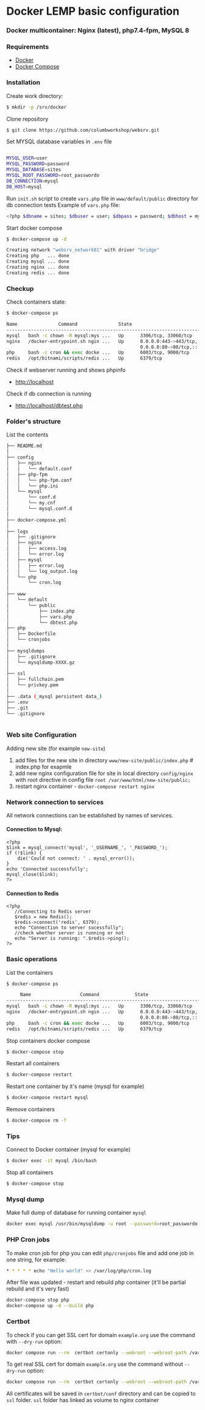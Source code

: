 Docker LEMP basic configuration
===========================
### Docker multicontainer: Nginx (latest), php7.4-fpm, MySQL 8

### Requirements
- [Docker](https://www.docker.com/)
- [Docker Compose](https://docs.docker.com/compose/install/)

### Installation
Create work directory:
```sh
$ mkdir -p /srv/docker
```

Clone repository
```sh
$ git clone https://github.com/columbworkshop/websrv.git
```

Set MYSQL database variables in `.env` file
```sh

MYSQL_USER=user
MYSQL_PASSWORD=password
MYSQL_DATABASE=sites
MYSQL_ROOT_PASSWORD=root_passwordo
DB_CONNECTION=mysql
DB_HOST=mysql
```

Run `init.sh` script to create `vars.php` file in `www/default/public` directory for db connection tests
Example of `vars.php` file:
```sh
<?php $dbname = sites; $dbuser = user; $dbpass = password; $dbhost = mysql; ?>
```

Start docker compose
```sh
$ docker-compose up -d

Creating network "websrv_network01" with driver "bridge"
Creating php   ... done
Creating mysql ... done
Creating nginx ... done
Creating redis ... done
```

### Checkup
Check containers state:
```sh
$ docker-compose ps

Name               Command               State                                                    Ports
-------------------------------------------------------------------------------------------------------------------------------
mysql   bash -c chown -R mysql:mys ...   Up      3306/tcp, 33060/tcp
nginx   /docker-entrypoint.sh ngin ...   Up      0.0.0.0:443->443/tcp,:::443->443/tcp, 0.0.0.0:6003->6003/tcp,:::6003->6003/tcp,
                                                 0.0.0.0:80->80/tcp,:::80->80/tcp
php     bash -c cron && exec docke ...   Up      6003/tcp, 9000/tcp
redis   /opt/bitnami/scripts/redis ...   Up      6379/tcp

```

Check if webserver running and shows phpinfo
- [http://localhost](http://localhost)

Check if db connection is running
- [http://localhost/dbtest.php](http://localhost/dbtest.php)

### Folder's structure
List the contents
```sh
├── README.md
│
├── config
│   ├── nginx
│   │   └── default.conf
│   ├── php-fpm
│   │   └── php-fpm.conf
│   │   └── php.ini
│   └── mysql
│       └── conf.d
│       └── my.cnf
│       └── mysql.conf.d   
│
├── docker-compose.yml
│
├── logs
│   ├── .gitignore
│   ├── nginx
│   │   ├── access.log
│   │   └── error.log
│   ├── mysql
│   │   ├── error.log
│   │   └── log_output.log
│   └── php
│       └── cron.log
│
├── www
│   └── default
│       └── public
│           ├── index.php
│           ├── vars.php
│           └── dbtest.php
├── php
│   ├── Dockerfile
│   └── cronjobs
│ 
├── mysqldumps
│   ├── .gitignore
│   └── mysqldump-XXXX.gz
│
├── ssl
│   ├── fullchain.pem 
│   └── privkey.pem
│
├── .data (_mysql persistent data_)
├── .env
├── .git
└── .gitignore
 
```

### Web site Configuration
Adding new site (for example `new-site`)
1. add files for the new site in directory `www/new-site/public/index.php` # index.php for exapmle 
2. add new nginx configuration file for site in local directory `config/nginx` with root directive in config file `root /var/www/html/new-site/public;`
3. restart nginx container - `docker-compose restart nginx`

### Network connection to services
All network connections can be established by names of services.
#### Connection to Mysql:
```
<?php
$link = mysql_connect('mysql', '_USERNAME_', '_PASSWORD_');
if (!$link) {
    die('Could not connect: ' . mysql_error());
}
echo 'Connected successfully';
mysql_close($link);
?>
```
#### Connection to Redis 
```
<?php 
   //Connecting to Redis server 
   $redis = new Redis(); 
   $redis->connect('redis', 6379); 
   echo "Connection to server sucessfully"; 
   //check whether server is running or not 
   echo "Server is running: ".$redis->ping(); 
?>
```
 
### Basic operations
List the containers
```sh
$ docker-compose ps

     Name                  Command             State                     Ports
-------------------------------------------------------------------------------------------------
mysql   bash -c chown -R mysql:mys ...   Up      3306/tcp, 33060/tcp
nginx   /docker-entrypoint.sh ngin ...   Up      0.0.0.0:443->443/tcp,:::443->443/tcp, 0.0.0.0:6003->6003/tcp,:::6003->6003/tcp,
                                                 0.0.0.0:80->80/tcp,:::80->80/tcp
php     bash -c cron && exec docke ...   Up      6003/tcp, 9000/tcp
redis   /opt/bitnami/scripts/redis ...   Up      6379/tcp
```

Stop containers docker compose
```sh
$ docker-compose stop

```

Restart all containers
```sh
$ docker-compose restart

```

Restart one container by it's name (mysql for example)
```sh
$ docker-compose restart mysql

```

Remove containers
```sh
$ docker-compose rm -f
```

### Tips
Connect to Docker container (mysql for example)
```sh
$ docker exec -it mysql /bin/bash 
```

Stop all containers
```sh
$ docker-compose stop
```

### Mysql dump
Make full dump of database for running container `mysql`  

```sh
docker exec mysql /usr/bin/mysqldump -u root --password=root_passwordo --all-databases | gzip > mysqldumps/mysqldump-$(date +%Y%m%d-%H:%M:%S).gz
```

### PHP Cron jobs
To make cron job for php you can edit `php/cronjobs` file and add one job in one string, for example:
```sh
* * * * * echo "Hello world" >> /var/log/php/cron.log
```
After file was updated - restart and rebuild php container (it'll be partial rebuild and it's very fast)
```sh
docker-compose stop php
docker-compose up -d --build php
```

### Certbot 
To check if you can get SSL cert for domain `example.org` use the command with `--dry-run` option:
```sh
docker compose run --rm  certbot certonly --webroot --webroot-path /var/www/certbot/ --dry-run -d example.org
```

To get real SSL cert for domain `example.org` use the command without `--dry-run` option:
```sh
docker compose run --rm  certbot certonly --webroot --webroot-path /var/www/certbot/ -d example.org
```

All certificates will be saved in `certbot/conf` directory and can be copied to `ssl` folder.
`ssl` folder has linked as volume to nginx container 
